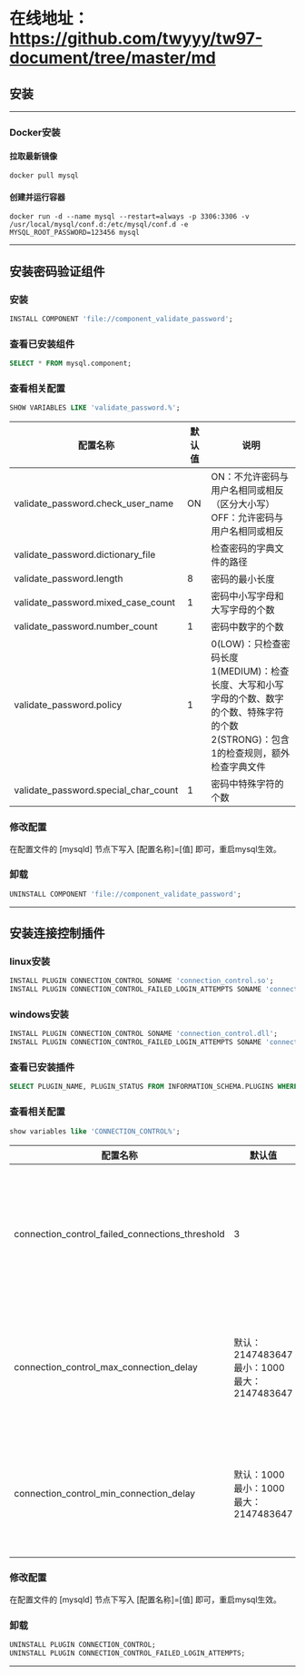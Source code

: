 # 在线地址：<https://github.com/twyyy/tw97-document/tree/master/md>

## 安装

------

### Docker安装

#### 拉取最新镜像

```shell
docker pull mysql
```

#### 创建并运行容器

```shell
docker run -d --name mysql --restart=always -p 3306:3306 -v /usr/local/mysql/conf.d:/etc/mysql/conf.d -e MYSQL_ROOT_PASSWORD=123456 mysql
```

------

## 安装密码验证组件

### 安装

```sql
INSTALL COMPONENT 'file://component_validate_password';
```

### 查看已安装组件

```sql
SELECT * FROM mysql.component;
```

### 查看相关配置

```sql
SHOW VARIABLES LIKE 'validate_password.%';
```

|配置名称|默认值|说明|
|---|---|---|
|validate_password.check_user_name|ON|ON：不允许密码与用户名相同或相反（区分大小写）<br/>OFF：允许密码与用户名相同或相反|
|validate_password.dictionary_file||检查密码的字典文件的路径|
|validate_password.length|8|密码的最小长度|
|validate_password.mixed_case_count|1|密码中小写字母和大写字母的个数|
|validate_password.number_count|1|密码中数字的个数|
|validate_password.policy|1|0(LOW)：只检查密码长度<br/>1(MEDIUM)：检查长度、大写和小写字母的个数、数字的个数、特殊字符的个数<br/>2(STRONG)：包含1的检查规则，额外检查字典文件|
|validate_password.special_char_count|1|密码中特殊字符的个数|

### 修改配置

在配置文件的 [mysqld] 节点下写入 [配置名称]=[值] 即可，重启mysql生效。

### 卸载

```sql
UNINSTALL COMPONENT 'file://component_validate_password';
```

------

## 安装连接控制插件

### linux安装

```sql
INSTALL PLUGIN CONNECTION_CONTROL SONAME 'connection_control.so';
INSTALL PLUGIN CONNECTION_CONTROL_FAILED_LOGIN_ATTEMPTS SONAME 'connection_control.so';
```

### windows安装

```sql
INSTALL PLUGIN CONNECTION_CONTROL SONAME 'connection_control.dll';
INSTALL PLUGIN CONNECTION_CONTROL_FAILED_LOGIN_ATTEMPTS SONAME 'connection_control.dll';
```

### 查看已安装插件

```sql
SELECT PLUGIN_NAME, PLUGIN_STATUS FROM INFORMATION_SCHEMA.PLUGINS WHERE PLUGIN_NAME LIKE 'connection%';
```

### 查看相关配置

```sql
show variables like 'CONNECTION_CONTROL%';
```

|配置名称|默认值|说明|
|---|---|---|
|connection_control_failed_connections_threshold|3|允许连续连接失败的次数（0表示不限制）|
|connection_control_max_connection_delay|默认：2147483647<br/>最小：1000<br/>最大：2147483647|连接失败最大响应延迟（单位：毫秒）|
|connection_control_min_connection_delay|默认：1000<br/>最小：1000<br/>最大：2147483647|连接失败最小响应延迟（单位：毫秒）|

### 修改配置

在配置文件的 [mysqld] 节点下写入 [配置名称]=[值] 即可，重启mysql生效。

### 卸载

```sql
UNINSTALL PLUGIN CONNECTION_CONTROL;
UNINSTALL PLUGIN CONNECTION_CONTROL_FAILED_LOGIN_ATTEMPTS;
```

------
